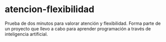 # atencion-flexibilidad
Prueba de dos minutos para valorar atención y flexibilidad. Forma parte de un proyecto que llevo a cabo para aprender programación a través de inteligencia artificial.
